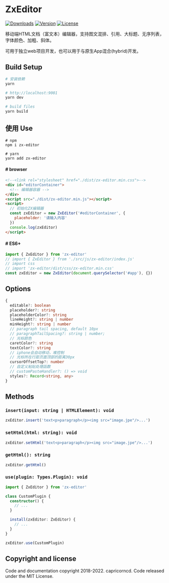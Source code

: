 # ZxEditor

<p>
  <a href="https://npmcharts.com/compare/zx-editor?minimal=true"><img src="https://img.shields.io/npm/dm/zx-editor.svg?sanitize=true" alt="Downloads"></a>
  <a href="https://www.npmjs.com/package/zx-editor"><img src="https://img.shields.io/npm/v/zx-editor.svg?sanitize=true" alt="Version"></a>
  <a href="https://www.npmjs.com/package/zx-editor"><img src="https://img.shields.io/npm/l/zx-editor.svg?sanitize=true" alt="License"></a>
</p>

移动端HTML文档（富文本）编辑器，支持图文混排、引用、大标题、无序列表，字体颜色、加粗、斜体。

可用于独立web项目开发，也可以用于与原生App混合(hybrid)开发。

## Build Setup

``` bash
# 安装依赖
yarn

# http://localhost:9001
yarn dev

# build files
yarn build
```

## 使用 Use

```
# npm
npm i zx-editor

# yarn
yarn add zx-editor
```

#### # browser

```html
<!--<link rel="stylesheet" href="./dist/zx-editor.min.css">-->
<div id="editorContainer">
  <!-- 编辑器容器 -->
</div>
<script src="./dist/zx-editor.min.js"></script>
<script>
  // 初始化ZX编辑器
  const zxEditor = new ZxEditor('#editorContainer', {
    placeholder: '请输入内容'
  })
  console.log(zxEditor)
</script>
```

#### # ES6+

```javascript
import { ZxEditor } from 'zx-editor'
// import { ZxEditor } from './src/js/zx-editor/index.js'
// import css
// import 'zx-editor/dist/css/zx-editor.min.css'
const zxEditor = new ZxEditor(document.querySelector('#app'), {})
```

## Options

```typescript
{
  editable?: boolean
  placeholder?: string
  placeholderColor?: string
  lineHeight?: string | number
  minHeight?: string | number
  // paragraph tail spacing, default 10px
  // paragraphTailSpacing?: string | number;
  // 光标颜色
  caretColor?: string
  textColor?: string
  // iphone会自动移动，难控制
  // 光标所在行距页面顶部的距离30px
  cursorOffsetTop?: number
  // 自定义粘贴处理函数
  // customPasteHandler?: () => void
  styles?: Record<string, any>
}
```

## Methods

### `insert(input: string | HTMLElement): void`

```typescript
zxEditor.insert('text<p>paragraph</p><img src="image.jpe"/>...')
```

### `setHtml(html: string): void`

```typescript
zxEditor.setHtml('text<p>paragraph</p><img src="image.jpe"/>...')
```

### `getHtml(): string`

```typescript
zxEditor.getHtml()
```

### `use(plugin: Types.Plugin): void`

```typescript
import { ZxEditor } from 'zx-editor'

class CustomPlugin {
  constructor() {
    // ...
  }

  install(zxEditor: ZxEditor) {
    // ...
  }
}

zxEditor.use(CustomPlugin)
```

## Copyright and license

Code and documentation copyright 2018-2022. capricorncd. Code released under the MIT License.




